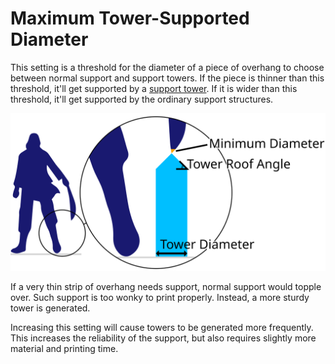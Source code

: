 Maximum Tower-Supported Diameter
====
This setting is a threshold for the diameter of a piece of overhang to choose between normal support and support towers. If the piece is thinner than this threshold, it'll get supported by a [support tower](support_use_towers.md). If it is wider than this threshold, it'll get supported by the ordinary support structures.

![The sword has an overhang area smaller than the minimum diameter](images/support_use_towers.svg)

If a very thin strip of overhang needs support, normal support would topple over. Such support is too wonky to print properly. Instead, a more sturdy tower is generated.

Increasing this setting will cause towers to be generated more frequently. This increases the reliability of the support, but also requires slightly more material and printing time.
